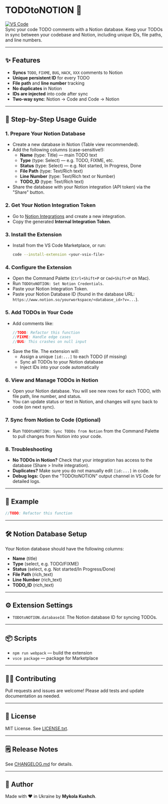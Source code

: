 # TODOtoNOTION 🚀

[![VS Code](https://img.shields.io/badge/VSCode-Extension-blue?logo=visualstudiocode)](https://marketplace.visualstudio.com/)  
Sync your code TODO comments with a Notion database. Keep your TODOs in sync between your codebase and Notion, including unique IDs, file paths, and line numbers.

---

## ✨ Features
- **Syncs** `TODO`, `FIXME`, `BUG`, `HACK`, `XXX` comments to Notion
- **Unique persistent ID** for every TODO
- **File path** and **line number** tracking
- **No duplicates** in Notion
- **IDs are injected** into code after sync
- **Two-way sync**: Notion → Code and Code → Notion

---

## 🚀 Step-by-Step Usage Guide

### 1. Prepare Your Notion Database
- Create a new database in Notion (Table view recommended).
- Add the following columns (case-sensitive!):
  - **Name** (type: Title) — main TODO text
  - **Type** (type: Select) — e.g. TODO, FIXME, etc.
  - **Status** (type: Select) — e.g. Not started, In Progress, Done
  - **File Path** (type: Text/Rich text)
  - **Line Number** (type: Text/Rich text or Number)
  - **TODO_ID** (type: Text/Rich text)
- Share the database with your Notion integration (API token) via the "Share" button.

### 2. Get Your Notion Integration Token
- Go to [Notion Integrations](https://www.notion.com/my-integrations) and create a new integration.
- Copy the generated **Internal Integration Token**.

### 3. Install the Extension
- Install from the VS Code Marketplace, or run:
  ```sh
  code --install-extension <your-vsix-file>
  ```

### 4. Configure the Extension
- Open the Command Palette (`Ctrl+Shift+P` or `Cmd+Shift+P` on Mac).
- Run `TODOtoNOTION: Set Notion Credentials`.
- Paste your Notion Integration Token.
- Paste your Notion Database ID (found in the database URL: `https://www.notion.so/yourworkspace/<database_id>?v=...`).

### 5. Add TODOs in Your Code
- Add comments like:
  ```csharp
  //TODO: Refactor this function 
  //FIXME: Handle edge cases 
  //BUG: This crashes on null input 
  ```
- Save the file. The extension will:
  - Assign a unique `[id:...]` to each TODO (if missing)
  - Sync all TODOs to your Notion database
  - Inject IDs into your code automatically

### 6. View and Manage TODOs in Notion
- Open your Notion database. You will see new rows for each TODO, with file path, line number, and status.
- You can update status or text in Notion, and changes will sync back to code (on next sync).

### 7. Sync from Notion to Code (Optional)
- Run `TODOtoNOTION: Sync TODOs from Notion` from the Command Palette to pull changes from Notion into your code.

### 8. Troubleshooting
- **No TODOs in Notion?** Check that your integration has access to the database (Share > Invite integration).
- **Duplicates?** Make sure you do not manually edit `[id:...]` in code.
- **Debug logs:** Open the "TODOtoNOTION" output channel in VS Code for detailed logs.

---

## 📝 Example
```csharp
//TODO: Refactor this function 
```

---

## 🛠️ Notion Database Setup
Your Notion database should have the following columns:
- **Name** (title)
- **Type** (select, e.g. TODO/FIXME)
- **Status** (select, e.g. Not started/In Progress/Done)
- **File Path** (rich_text)
- **Line Number** (rich_text)
- **TODO_ID** (rich_text)



---

## ⚙️ Extension Settings
- `TODOtoNOTION.databaseId`: The Notion database ID for syncing TODOs.

---

## 📦 Scripts
- `npm run webpack` — build the extension
- `vsce package` — package for Marketplace

---

## 🧑‍💻 Contributing
Pull requests and issues are welcome! Please add tests and update documentation as needed.

---

## 📜 License
MIT License. See [LICENSE.txt](./LICENSE.txt).

---

## 🗒️ Release Notes
See [CHANGELOG.md](./CHANGELOG.md) for details.

---

## 👤 Author
Made with ❤️ in Ukraine by **Mykola Kushch**.
